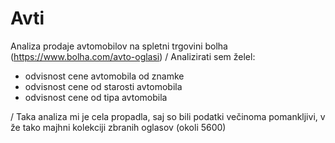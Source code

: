 # Avti
Analiza prodaje avtomobilov na spletni trgovini bolha
(https://www.bolha.com/avto-oglasi)
/ Analizirati sem želel:
* odvisnost cene avtomobila od znamke
* odvisnost cene od starosti avtomobila
* odvisnost cene od tipa avtomobila

/ Taka analiza mi je cela propadla, saj so bili podatki večinoma pomankljivi, v že tako majhni kolekciji zbranih oglasov (okoli 5600)






